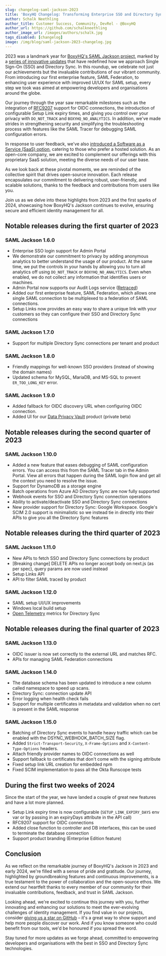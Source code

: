 ```yaml
---
slug: changelog-saml-jackson-2023
title: 'BoxyHQ Changelog: Transforming Enterprise SSO and Directory Sync in 2023 with SAML Jackson'
author: Schalk Neethling
author_title: Customer Success, Community, DevRel - @BoxyHQ
author_url: https://github.com/schalkneethling
author_image_url: /images/authors/schalk.jpg
tags_disabled: [changelog]
image: /img/blog/saml-jackson-2023-changelog.jpg
---
```


2023 was a landmark year for [BoxyHQ's SAML Jackson project](https://github.com/boxyhq/jackson), marked by a [series of innovative updates](https://github.com/boxyhq/jackson/releases?page=1) that have redefined how we approach Single Sign-On (SSO) and Directory Sync. In this roundup, we celebrate not just our achievements but the invaluable contributions of our vibrant community. From introducing our first enterprise feature, SAML Federation, to enhancing user experience with improved UI/UX for SAML setup, every step we took was aimed at empowering developers and organisations around the globe.

Our journey through the year saw remarkable milestones such as the integration of [RFC9207](https://datatracker.ietf.org/doc/html/rfc9207) support for OIDC connections, the introduction of configurable Setup Link expiry times, and giving you control over your privacy with `DO_NOT_TRACK` and `BOXYHQ_NO_ANALYTICS`. In addition, we've made strides in strengthening security and simplifying the troubleshooting process with features like the SAML Tracer for debugging SAML configuration errors.

In response to user feedback, we've also [introduced a Software as a Service (SaaS) option](https://app.eu.boxyhq.com/auth/join), catering to those who prefer a hosted solution. As an open-core company, we are excited to complement our offerings with this proprietary SaaS solution, meeting the diverse needs of our user base.

As we look back at these pivotal moments, we are reminded of the collective spirit that drives open-source innovation. Each release encapsulates our commitment to delivering robust, user-friendly, and scalable solutions, thanks to the feedback and contributions from users like you.

Join us as we delve into these highlights from 2023 and the first sparks of 2024, showcasing how BoxyHQ's Jackson continues to evolve, ensuring secure and efficient identity management for all.

## Notable releases during the first quarter of 2023

### SAML Jackson 1.6.0

- Enterprise SSO login support for Admin Portal
- We demonstrate our commitment to privacy by adding anonymous analytics to better understand the usage of our product. At the same time, we put the controls in your hands by allowing you to turn all analytics off using `DO_NOT_TRACK` or `BOXYHQ_NO_ANALYTICS`. Even when enabled, we do not collect any information that identifies users or machines.
- Admin Portal now supports our Audit Logs service ([Retraced](https://github.com/retracedhq/retraced))
- Added our first enterprise feature, SAML Federation, which allows one single SAML connection to be multiplexed to a federation of SAML connections.
- Setup Links now provides an easy way to share a unique link with your customers so they can configure their SSO and Directory Sync connections

### SAML Jackson 1.7.0

- Support for multiple Directory Sync connections per tenant and product

### SAML Jackson 1.8.0

- Friendly mappings for well-known SSO providers (instead of showing the domain names)
- Updated schema for MySQL, MariaDB, and MS-SQL to prevent `ER_TOO_LONG_KEY` error.

### SAML Jackson 1.9.0

- Added fallback for OIDC discovery URL when configuring OIDC connection.
- Added UI for our [Data Privacy Vault](https://boxyhq.com/privacy-vault) product (private beta)

## Notable releases during the second quarter of 2023

### SAML Jackson 1.10.0

- Added a new feature that eases debugging of SAML configuration errors. You can access this from the SAML Tracer tab in the Admin Portal. View all errors that happen during the SAML login flow and get all the context you need to resolve the issue.
- Support for DynamoDB as a storage engine
- Batch operations from Azure AD Directory Sync are now fully supported
- Webhook events for SSO and Directory Sync connection operations
- Ability to activate/deactivate SSO and Directory Sync connections
- New provider support for Directory Sync: Google Workspace. Google's SCIM 2.0 support is minimalistic so we instead tie in directly into their APIs to give you all the Directory Sync features

## Notable releases during the third quarter of 2023

### SAML Jackson 1.11.0

- New APIs to fetch SSO and Directory Sync connections by product
- [Breaking change] DELETE APIs no longer accept body on next.js (as per spec), query params are now used instead
- Setup Links API
- API to filter SAML traced by product

### SAML Jackson 1.12.0

- SAML setup UI/UX improvements
- Windows local build setup
- [Open Telemetry](https://opentelemetry.io/) metrics for Directory Sync

## Notable releases during the final quarter of 2023

### SAML Jackson 1.13.0

- OIDC issuer is now set correctly to the external URL and matches RFC.
- APIs for managing SAML Federation connections

### SAML Jackson 1.14.0

- The database schema has been updated to introduce a new column called namespace to speed up scans.
- Directory Sync: connection update API
- Error logging when health check fails
- Support for multiple certificates in metadata and validation when no cert is present in the SAML response

### SAML Jackson 1.15.0

- Batching of Directory Sync events to handle heavy traffic which can be enabled with the DSYNC_WEBHOOK_BATCH_SIZE flag.
- Added `Strict-Transport-Security`, `X-Frame-Options` and `X-Content-Type-Options` headers.
- Attach friendly provider names to OIDC connections as well
- Support fallback to certificates that don't come with the signing attribute
- Fixed setup link URL creation for embedded npm
- Fixed SCIM implementation to pass all the Okta Runscope tests

## During the first two weeks of 2024

Since the start of the year, we have landed a couple of great new features and have a lot more planned.

- Setup Link expiry time is now configurable (`SETUP_LINK_EXPIRY_DAYS` env var or by passing in an expiryDays attribute in the API call)
- RFC9207 support for OIDC connections
- Added close function to controller and DB interfaces, this can be used to terminate the database connection
- Support product branding (Enterprise Edition feature)

## Conclusion

As we reflect on the remarkable journey of BoxyHQ's Jackson in 2023 and early 2024, we're filled with a sense of pride and gratitude. Our journey, highlighted by groundbreaking features and continuous improvements, is a true testament to the power of collaboration and the open-source ethos. We extend our heartfelt thanks to every member of our community for their invaluable contributions, feedback, and trust in SAML Jackson.

Looking ahead, we're excited to continue this journey with you, further innovating and enhancing our solutions to meet the ever-evolving challenges of identity management. If you find value in our projects, consider [giving us a star on GitHub](https://github.com/boxyhq/jackson) – it's a great way to show support and help more people discover our work. And if you know someone who could benefit from our tools, we'd be honoured if you spread the word.

Stay tuned for more updates as we forge ahead, committed to empowering developers and organisations with the best in SSO and Directory Sync technologies.
